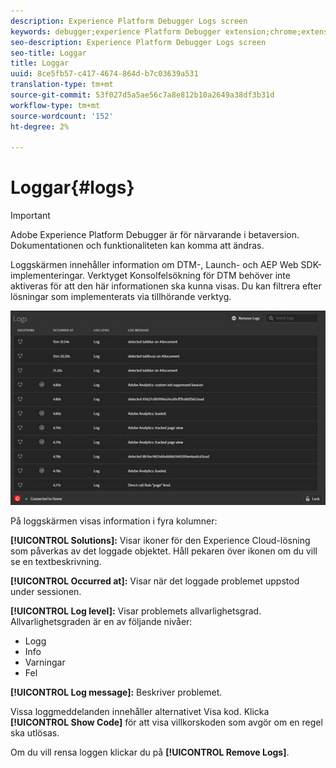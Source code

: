 ```yaml
---
description: Experience Platform Debugger Logs screen
keywords: debugger;experience Platform Debugger extension;chrome;extension;logs
seo-description: Experience Platform Debugger Logs screen
seo-title: Loggar
title: Loggar
uuid: 8ce5fb57-c417-4674-864d-b7c03639a531
translation-type: tm+mt
source-git-commit: 53f027d5a5ae56c7a8e812b10a2649a38df3b31d
workflow-type: tm+mt
source-wordcount: '152'
ht-degree: 2%

---
```



# Loggar{#logs}

>[!IMPORTANT]
>
>Adobe Experience Platform Debugger är för närvarande i betaversion. Dokumentationen och funktionaliteten kan komma att ändras.

Loggskärmen innehåller information om DTM-, Launch- och AEP Web SDK-implementeringar. Verktyget Konsolfelsökning för DTM behöver inte aktiveras för att den här informationen ska kunna visas. Du kan filtrera efter lösningar som implementerats via tillhörande verktyg.

![](assets/logs.jpg)

På loggskärmen visas information i fyra kolumner:

**[!UICONTROL Solutions]:** Visar ikoner för den Experience Cloud-lösning som påverkas av det loggade objektet. Håll pekaren över ikonen om du vill se en textbeskrivning.

**[!UICONTROL Occurred at]:** Visar när det loggade problemet uppstod under sessionen.

**[!UICONTROL Log level]:** Visar problemets allvarlighetsgrad. Allvarlighetsgraden är en av följande nivåer:

* Logg
* Info
* Varningar
* Fel

**[!UICONTROL Log message]:** Beskriver problemet.

Vissa loggmeddelanden innehåller alternativet Visa kod. Klicka **[!UICONTROL Show Code]** för att visa villkorskoden som avgör om en regel ska utlösas.

Om du vill rensa loggen klickar du på **[!UICONTROL Remove Logs]**.
